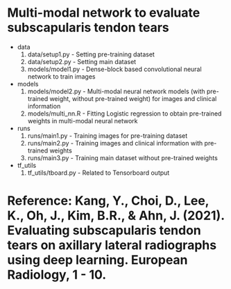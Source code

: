 # Multi-modal network to evaluate subscapularis tendon tears
- data
   1. data/setup1.py       - Setting pre-training dataset
   2. data/setup2.py       - Setting main dataset
   3. models/model1.py     - Dense-block based convolutional neural network to train images
- models
   1. models/model2.py     - Multi-modal neural network models (with pre-trained weight, without pre-trained weight) for images and clinical information
   2. models/multi_nn.R    - Fitting Logistic regression to obtain pre-trained weights in multi-modal neural network
- runs
   1. runs/main1.py        - Training images for pre-training dataset 
   2. runs/main2.py        - Training images and clinical information with pre-trained weights
   3. runs/main3.py        - Training main dataset without pre-trained weights
- tf_utils
   1. tf_utils/tboard.py   - Related to Tensorboard output

# Reference: Kang, Y., Choi, D., Lee, K., Oh, J., Kim, B.R., & Ahn, J. (2021). Evaluating subscapularis tendon tears on axillary lateral radiographs using deep learning. European Radiology, 1 - 10.
